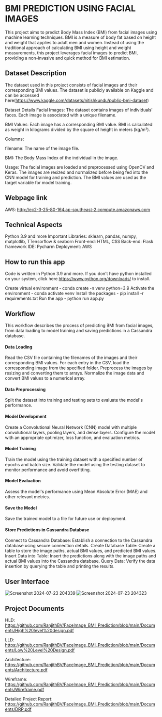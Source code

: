 # BMI PREDICTION USING FACIAL IMAGES

This project aims to predict Body Mass Index (BMI) from facial images using machine learning techniques. BMI is a measure of body fat based on height and weight that applies to adult men and women. Instead of using the traditional approach of calculating BMI using height and weight measurements, this project leverages facial images to predict BMI, providing a non-invasive and quick method for BMI estimation.

## Dataset Description
The dataset used in this project consists of facial images and their corresponding BMI values. The dataset is publicly available on Kaggle and can be accessed here(https://www.kaggle.com/datasets/nitishkundu/public-bmi-dataset)

Dataset Details
Facial Images: The dataset contains images of individuals' faces. Each image is associated with a unique filename.

BMI Values: Each image has a corresponding BMI value. BMI is calculated as weight in kilograms divided by the square of height in meters (kg/m²).

Columns:

filename: The name of the image file.

BMI: The Body Mass Index of the individual in the image.

Usage:
The facial images are loaded and preprocessed using OpenCV and Keras. The images are resized and normalized before being fed into the CNN model for training and prediction. The BMI values are used as the target variable for model training.

## Webpage link
AWS: http://ec2-3-25-80-164.ap-southeast-2.compute.amazonaws.com

## Technical Aspects
Python 3.9 and more
Important Libraries: sklearn, pandas, numpy, matplotlib, TTensorflow & seaborn
Front-end: HTML, CSS
Back-end: Flask framework
IDE:  Pycharm
Deployment: AWS

## How to run this app
Code is written in Python 3.9 and more. If you don't have python installed on your system, click here https://www.python.org/downloads/ to install.

Create virtual environment - conda create -n venv python=3.9
Activate the environment - conda activate venv
Install the packages - pip install -r requirements.txt
Run the app - python run app.py


## Workflow
This workflow describes the process of predicting BMI from facial images, from data loading to model training and saving predictions in a Cassandra database.

#### Data Loading

Read the CSV file containing the filenames of the images and their corresponding BMI values.
For each entry in the CSV, load the corresponding image from the specified folder.
Preprocess the images by resizing and converting them to arrays.
Normalize the image data and convert BMI values to a numerical array.
#### Data Preprocessing
Split the dataset into training and testing sets to evaluate the model's performance.
#### Model Development
Create a Convolutional Neural Network (CNN) model with multiple convolutional layers, pooling layers, and dense layers.
Configure the model with an appropriate optimizer, loss function, and evaluation metrics.
#### Model Training
Train the model using the training dataset with a specified number of epochs and batch size.
Validate the model using the testing dataset to monitor performance and avoid overfitting.
#### Model Evaluation
Assess the model's performance using Mean Absolute Error (MAE) and other relevant metrics.
#### Save the Model
Save the trained model to a file for future use or deployment.
#### Store Predictions in Cassandra Database
Connect to Cassandra Database:
Establish a connection to the Cassandra database using secure connection details.
Create Database Table:
Create a table to store the image paths, actual BMI values, and predicted BMI values.
Insert Data into Table:
Insert the predictions along with the image paths and actual BMI values into the Cassandra database.
Query Data:
Verify the data insertion by querying the table and printing the results.

## User Interface
![Screenshot 2024-07-23 204339](https://github.com/user-attachments/assets/b75722ca-4af5-4eaa-be43-1233763a64fe)
![Screenshot 2024-07-23 204323](https://github.com/user-attachments/assets/9abb1e86-0685-4a26-80ad-0c3c2309d5ac)

## Project Documents
HLD: https://github.com/RanjithBV/FaceImage_BMI_Prediction/blob/main/Documents/High%20level%20design.pdf

LLD: https://github.com/RanjithBV/FaceImage_BMI_Prediction/blob/main/Documents/Low%20Level%20Design.pdf

Architecture: https://github.com/RanjithBV/FaceImage_BMI_Prediction/blob/main/Documents/Architecture.pdf

Wireframe: https://github.com/RanjithBV/FaceImage_BMI_Prediction/blob/main/Documents/Wireframe.pdf

Detailed Project Report: https://github.com/RanjithBV/FaceImage_BMI_Prediction/blob/main/Documents/DRP.pdf
